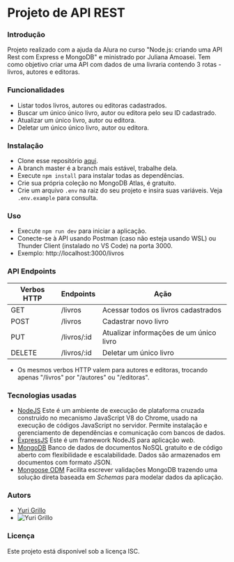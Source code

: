 # Projeto de API REST
### Introdução
Projeto realizado com a ajuda da Alura no curso "Node.js: criando uma API Rest com Express e MongoDB" e ministrado por Juliana Amoasei.
Tem como objetivo criar uma API com dados de uma livraria contendo 3 rotas - livros, autores e editoras.
### Funcionalidades
* Listar todos livros, autores ou editoras cadastrados.
* Buscar um único único livro, autor ou editora pelo seu ID cadastrado.
* Atualizar um único livro, autor ou editora.
* Deletar um único único livro, autor ou editora.
### Instalação
* Clone esse repositório [aqui](https://github.com/ygrillo/javascript.git).
* A branch master é a branch mais estável, trabalhe dela.
* Execute `npm install` para instalar todas as dependências.
* Crie sua própria coleção no MongoDB Atlas, é gratuito.
* Crie um arquivo `.env` na raiz do seu projeto e insira suas variáveis. Veja `.env.example` para consulta.
### Uso
* Execute `npm run dev` para iniciar a aplicação.
* Conecte-se à API usando Postman (caso não esteja usando WSL) ou Thunder Client (instalado no VS Code) na porta 3000.
* Exemplo: http://localhost:3000/livros
### API Endpoints
| Verbos HTTP | Endpoints | Ação |
| --- | --- | --- |
| GET | /livros | Acessar todos os livros cadastrados |
| POST | /livros | Cadastrar novo livro |
| PUT | /livros/:id | Atualizar informações de um único livro |
| DELETE | /livros/:id | Deletar um único livro |
* Os mesmos verbos HTTP valem para autores e editoras, trocando apenas "/livros" por "/autores" ou "/editoras".
### Tecnologias usadas
* [NodeJS](https://nodejs.org/) Este é um ambiente de execução de plataforma cruzada construído no mecanismo JavaScript V8 do Chrome, usado na execução de códigos JavaScript no servidor. Permite instalação e gerenciamento de dependências e comunicação com bancos de dados.
* [ExpressJS](https://www.expresjs.org/) Este é um framework NodeJS para aplicação *web*.
* [MongoDB](https://www.mongodb.com/) Banco de dados de documentos NoSQL gratuito e de código aberto com flexibilidade e escalabilidade. Dados são armazenados em documentos com formato JSON.
* [Mongoose ODM](https://mongoosejs.com/) Facilita escrever validações MongoDB trazendo uma solução direta baseada em *Schemas* para modelar dados da aplicação.
### Autors
* [Yuri Grillo](https://github.com/ygrillo)
* ![Yuri Grillo](https://avatars.githubusercontent.com/u/80396042?v=4)
### Licença
Este projeto está disponível sob a licença ISC.